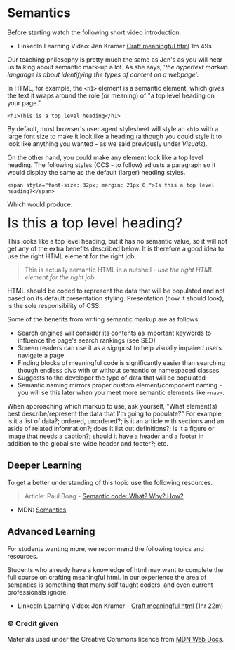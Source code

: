 # Semantics

Before starting watch the following short video introduction:

- LinkedIn Learning Video: Jen Kramer [Craft meaningful html](https://www.linkedin.com/learning/crafting-meaningful-html/craft-meaningful-html?u=36102708) 1m 49s

Our teaching philosophy is pretty much the same as Jen's as you will hear us talking about semantic mark-up a lot. As she says, '*the hypertext markup language is about identifying the types of content on a webpage*'.

In HTML, for example, the `<h1>` element is a semantic element, which gives the text it wraps around the role (or meaning) of "a top level heading on your page."

```
<h1>This is a top level heading</h1>
```

By default, most browser's user agent stylesheet will style an `<h1>` with a large font size to make it look like a heading (although you could style it to look like anything you wanted - as we said previously under *Visuals*).

On the other hand, you could make any element look like a top level heading. The following styles (CCS - to follow) adjusts a paragraph so it would display the same as the default (larger) heading styles.

```
<span style="font-size: 32px; margin: 21px 0;">Is this a top level heading?</span>
```

Which would produce: 

<span style="font-size: 32px; margin: 21px 0;">Is this a top level heading?</span>

This looks like a top level heading, but it has no semantic value, so it will not get any of the extra benefits described below. It is therefore a good idea to use the right HTML element for the right job.

> This is actually semantic HTML in a nutshell - *use the right HTML element for the right job*.

HTML should be coded to represent the data that will be populated and not based on its default presentation styling. Presentation (how it should look), is the sole responsibility of CSS.

Some of the benefits from writing semantic markup are as follows:

- Search engines will consider its contents as important keywords to influence the page's search rankings (see SEO)
- Screen readers can use it as a signpost to help visually impaired users navigate a page
- Finding blocks of meaningful code is significantly easier than searching though endless divs with or without semantic or namespaced classes
- Suggests to the developer the type of data that will be populated
- Semantic naming mirrors proper custom element/component naming - you will se this later when you meet more semantic elements like `<nav>`.

When approaching which markup to use, ask yourself, "What element(s) best describe/represent the data that I'm going to populate?" For example, is it a list of data?; ordered, unordered?; is it an article with sections and an aside of related information?; does it list out definitions?; is it a figure or image that needs a caption?; should it have a header and a footer in addition to the global site-wide header and footer?; etc.

<h2 class="deep">Deeper Learning</h2>

To get a better understanding of this topic use the following resources.

> Article: Paul Boag - [Semantic code: What? Why? How?](https://boagworld.com/dev/semantic-code-what-why-how/)

- MDN: [Semantics](https://developer.mozilla.org/en-US/docs/Glossary/Semantics)

<h2 class="deep">Advanced Learning</h2>

For students wanting more, we recommend the following topics and resources. 

Students who already have a knowledge of html may want to complete the full course on crafting meaningful html. In our experience the area of semantics is something that many self taught coders, and even current professionals ignore.

- LinkedIn Learning Video: Jen Kramer - [Craft meaningful html](https://www.linkedin.com/learning/crafting-meaningful-html/craft-meaningful-html?u=36102708) (1hr 22m)


### &copy; Credit given

Materials used under the Creative Commons licence from [MDN Web Docs](https://developer.mozilla.org/en-US/docs/Web/HTML).